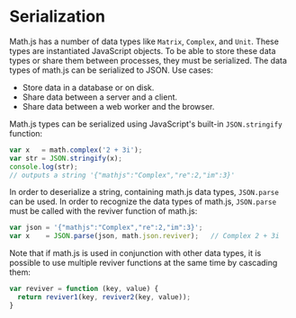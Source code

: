 # Serialization

Math.js has a number of data types like `Matrix`, `Complex`, and `Unit`. These
types are instantiated JavaScript objects. To be able to store these data types
or share them between processes, they must be serialized. The data types of
math.js can be serialized to JSON. Use cases:

- Store data in a database or on disk.
- Share data between a server and a client.
- Share data between a web worker and the browser.

Math.js types can be serialized using JavaScript's built-in `JSON.stringify`
function:

```js
var x   = math.complex('2 + 3i');
var str = JSON.stringify(x);
console.log(str);
// outputs a string '{"mathjs":"Complex","re":2,"im":3}'
```

In order to deserialize a string, containing math.js data types, `JSON.parse`
can be used. In order to recognize the data types of math.js, `JSON.parse` must
be called with the reviver function of math.js:

```js
var json = '{"mathjs":"Complex","re":2,"im":3}';
var x    = JSON.parse(json, math.json.reviver);   // Complex 2 + 3i
```

Note that if math.js is used in conjunction with other data types, it is
possible to use multiple reviver functions at the same time by cascading them:

```js
var reviver = function (key, value) {
  return reviver1(key, reviver2(key, value));
}
```
